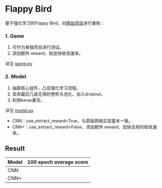 # Flappy Bird
基于强化学习的Flappy Bird，对[原始项目](https://github.com/yenchenlin/DeepLearningFlappyBird)进行重构：
### 1. Game
1. 可作为单独项目进行测试。
2. 添加额外 reward，拟加快收敛速率。

详见 [game.py](game.py)
### 2. Model
1. 抽取核心组件，凸显强化学习流程。
2. 丢弃最后几层无用的卷积与池化，加入dropout。
3. 利用keras重写。

详见 [model.py](model.py)
- CNN：use_extract_reward=True，与原版网络实现基本一致。
- CNN+：use_extract_reward=False，添加额外 reward，加快全局的收敛速率。

## Result
Model| 100 epoch average score
-----|-----
CNN|
CNN+|